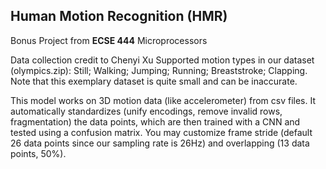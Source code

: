 ## Human Motion Recognition (HMR)
Bonus Project from **ECSE 444** Microprocessors

Data collection credit to Chenyi Xu
Supported motion types in our dataset (olympics.zip): Still; Walking; Jumping; Running; Breaststroke; Clapping. Note that this exemplary dataset is quite small and can be inaccurate.

This model works on 3D motion data (like accelerometer) from csv files. It automatically standardizes (unify encodings, remove invalid rows, fragmentation) the data points, which are then trained with a CNN and tested using a confusion matrix.
You may customize frame stride (default 26 data points since our sampling rate is 26Hz) and overlapping (13 data points, 50%).
